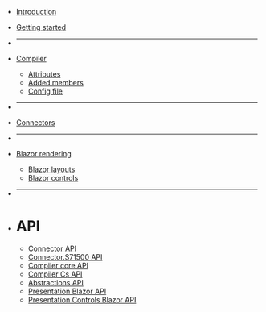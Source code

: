 * [Introduction](/articles/conceptual/Conceptual.md)
* [Getting started](/README.md#getting-started)
* ---
* [Compiler](/articles/compiler/README.md)
    * [Attributes](/articles/compiler/ATTRIBUTES.md)
    * [Added members](/articles/compiler/ADDED_MEMBERS.md)
    * [Config file](/articles/compiler/CONFIG_FILE.md)
    
* ---
* [Connectors](/articles/connectors/README.md)
* ---
* [Blazor rendering](/articles/blazor/README.md)
    * [Blazor layouts](/articles/blazor/LAYOUTS.md)
    * [Blazor controls](/articles/blazor/LIBRARIES.md)
* ---
* # API
  * [Connector API](/api/Ix.Connector/Ix.Connector.md)
  * [Connector.S71500 API](/api/Ix.Connector.S71500.WebAPI/Ix.Connector.S71500.WebAPI.md)
  * [Compiler core API](/api/IX.Compiler/IX.Compiler.md)
  * [Compiler Cs API](/api/IX.Compiler.Cs/IX.Compiler.Cs.md)
  * [Abstractions API](/api/Ix.Abstractions/Ix.Abstractions.md)
  * [Presentation Blazor API](/api/Ix.Presentation.Blazor/Ix.Presentation.Blazor.md)
  * [Presentation Controls Blazor API](/api/Ix.Presentation.Blazor.Controls/Ix.Presentation.Blazor.Controls.md)


